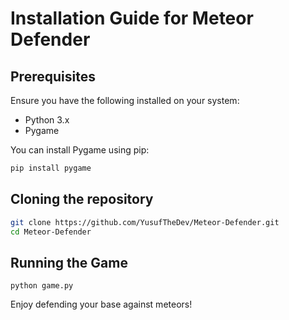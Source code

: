 # Installation Guide for Meteor Defender

## Prerequisites

Ensure you have the following installed on your system:
- Python 3.x
- Pygame

You can install Pygame using pip:

```sh
pip install pygame

```

## Cloning the repository
```sh
git clone https://github.com/YusufTheDev/Meteor-Defender.git
cd Meteor-Defender

```

## Running the Game
```
python game.py

```

Enjoy defending your base against meteors!

